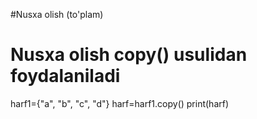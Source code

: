 #Nusxa olish (to'plam)
# Nusxa olish copy() usulidan foydalaniladi
harf1={"a", "b", "c", "d"}
harf=harf1.copy()
print(harf)
